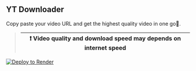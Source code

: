 ## YT Downloader
Copy paste your video URL and get the highest quality video in one go💯.

> | :exclamation:  Video quality and download speed may depends on internet speed   |
> |-----------------------------------------|

[![Deploy to Render](https://render.com/images/deploy-to-render-button.svg)](https://yt-with-ease.onrender.com)
